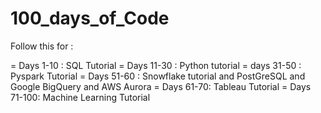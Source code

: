# 100_days_of_Code

Follow this for :

= Days 1-10 : SQL Tutorial
= Days 11-30 : Python tutorial
= days 31-50 : Pyspark Tutorial
= Days 51-60 : Snowflake tutorial and PostGreSQL and Google BigQuery and AWS Aurora
= Days 61-70: Tableau Tutorial
= Days 71-100: Machine Learning Tutorial

